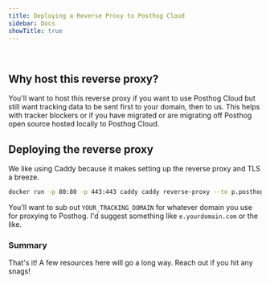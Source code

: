 ```yaml
---
title: Deploying a Reverse Proxy to Posthog Cloud 
sidebar: Docs
showTitle: true
---
```

<br>


## Why host this reverse proxy? 

You'll want to host this reverse proxy if you want to use Posthog Cloud but still want tracking data to be sent first to your domain, then to us. This helps with tracker blockers or if you have migrated or are migrating off Posthog open source hosted locally to Posthog Cloud.

## Deploying the reverse proxy

We like using Caddy because it makes setting up the reverse proxy and TLS a breeze.

```bash
docker run -p 80:80 -p 443:443 caddy caddy reverse-proxy --to p.posthog.com:443 --from <YOUR_TRACKING_DOMAIN>
```

You'll want to sub out `YOUR_TRACKING_DOMAIN` for whatever domain you use for proxying to Posthog. I'd suggest something like `e.yourdomain.com` or the like.

### Summary
That's it! A few resources here will go a long way. Reach out if you hit any snags!
